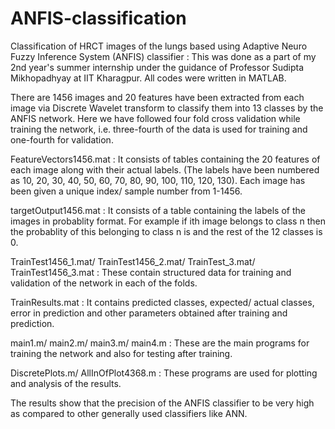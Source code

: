 # ANFIS-classification
Classification of HRCT images of the lungs based using Adaptive Neuro Fuzzy Inference System (ANFIS) classifier : This was done as a part of my 2nd year's summer internship under the guidance of Professor Sudipta Mikhopadhyay at IIT Kharagpur.
All codes were written in MATLAB.

There are 1456 images and 20 features have been extracted from each image via Discrete Wavelet transform to classify them into 13 classes by the ANFIS network. 
Here we have followed four fold cross validation while training the network, i.e. three-fourth of the data is used for training and one-fourth for validation.

FeatureVectors1456.mat : It consists of tables containing the 20 features of each image along with their actual labels. (The labels have been numbered as 10, 20, 30, 40, 50, 60, 70, 80, 90, 100, 110, 120, 130). 
Each image has been given a unique index/ sample number from 1-1456.

targetOutput1456.mat : It consists of a table containing the labels of the images in probablity format. 
For example if ith image belongs to class n then the probablity of this belonging to class n is  and the rest of the 12 classes is 0.

TrainTest1456_1.mat/ TrainTest1456_2.mat/ TrainTest_3.mat/ TrainTest1456_3.mat : These contain structured data for training and validation of the network in each of the folds. 

TrainResults.mat : It contains predicted classes, expected/ actual classes, error in prediction and other parameters obtained after training and prediction.

main1.m/ main2.m/ main3.m/ main4.m : These are the main programs for training the network and also for testing after training.

DiscretePlots.m/ AllInOfPlot4368.m : These programs are used for plotting and analysis of the results. 

The results show that the precision of the ANFIS classifier to be very high as compared to other generally used classifiers like ANN.
